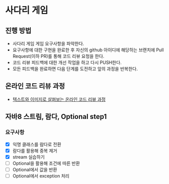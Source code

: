 # 사다리 게임
## 진행 방법
* 사다리 게임 게임 요구사항을 파악한다.
* 요구사항에 대한 구현을 완료한 후 자신의 github 아이디에 해당하는 브랜치에 Pull Request(이하 PR)를 통해 코드 리뷰 요청을 한다.
* 코드 리뷰 피드백에 대한 개선 작업을 하고 다시 PUSH한다.
* 모든 피드백을 완료하면 다음 단계를 도전하고 앞의 과정을 반복한다.

## 온라인 코드 리뷰 과정
* [텍스트와 이미지로 살펴보는 온라인 코드 리뷰 과정](https://github.com/nextstep-step/nextstep-docs/tree/master/codereview)

## 자바8 스트림, 람다, Optional step1
### 요구사항
* [x] 익명 클래스를 람다로 전환
* [x] 람다를 활용해 중복 제거
* [x] stream 실습하기
* [ ] Optional을 활용해 조건에 따른 반환
* [ ] Optional에서 값을 반환
* [ ] Optional에서 exception 처리